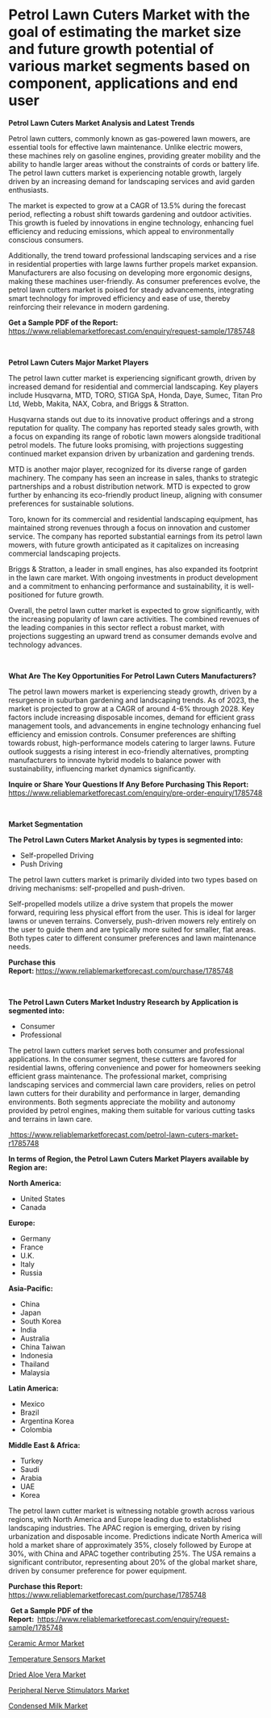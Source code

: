 <p><h1>Petrol Lawn Cuters Market with the goal of estimating the market size and future growth potential of various market segments based on component, applications and end user</h1></p><p><strong>Petrol Lawn Cuters Market Analysis and Latest Trends</strong></p>
<p><p>Petrol lawn cutters, commonly known as gas-powered lawn mowers, are essential tools for effective lawn maintenance. Unlike electric mowers, these machines rely on gasoline engines, providing greater mobility and the ability to handle larger areas without the constraints of cords or battery life. The petrol lawn cutters market is experiencing notable growth, largely driven by an increasing demand for landscaping services and avid garden enthusiasts. </p><p>The market is expected to grow at a CAGR of 13.5% during the forecast period, reflecting a robust shift towards gardening and outdoor activities. This growth is fueled by innovations in engine technology, enhancing fuel efficiency and reducing emissions, which appeal to environmentally conscious consumers. </p><p>Additionally, the trend toward professional landscaping services and a rise in residential properties with large lawns further propels market expansion. Manufacturers are also focusing on developing more ergonomic designs, making these machines user-friendly. As consumer preferences evolve, the petrol lawn cutters market is poised for steady advancements, integrating smart technology for improved efficiency and ease of use, thereby reinforcing their relevance in modern gardening.</p></p>
<p><strong>Get a Sample PDF of the Report:&nbsp;</strong> <a href="https://www.reliablemarketforecast.com/enquiry/request-sample/1785748?utm_campaign=1426&utm_medium=2&utm_source=Github&utm_content=ia&utm_term=09102024&utm_id=petrol-lawn-cuters">https://www.reliablemarketforecast.com/enquiry/request-sample/1785748</a></p>
<p>&nbsp;</p>
<p><strong>Petrol Lawn Cuters Major Market Players</strong></p>
<p><p>The petrol lawn cutter market is experiencing significant growth, driven by increased demand for residential and commercial landscaping. Key players include Husqvarna, MTD, TORO, STIGA SpA, Honda, Daye, Sumec, Titan Pro Ltd, Webb, Makita, NAX, Cobra, and Briggs & Stratton.</p><p>Husqvarna stands out due to its innovative product offerings and a strong reputation for quality. The company has reported steady sales growth, with a focus on expanding its range of robotic lawn mowers alongside traditional petrol models. The future looks promising, with projections suggesting continued market expansion driven by urbanization and gardening trends.</p><p>MTD is another major player, recognized for its diverse range of garden machinery. The company has seen an increase in sales, thanks to strategic partnerships and a robust distribution network. MTD is expected to grow further by enhancing its eco-friendly product lineup, aligning with consumer preferences for sustainable solutions.</p><p>Toro, known for its commercial and residential landscaping equipment, has maintained strong revenues through a focus on innovation and customer service. The company has reported substantial earnings from its petrol lawn mowers, with future growth anticipated as it capitalizes on increasing commercial landscaping projects.</p><p>Briggs & Stratton, a leader in small engines, has also expanded its footprint in the lawn care market. With ongoing investments in product development and a commitment to enhancing performance and sustainability, it is well-positioned for future growth.</p><p>Overall, the petrol lawn cutter market is expected to grow significantly, with the increasing popularity of lawn care activities. The combined revenues of the leading companies in this sector reflect a robust market, with projections suggesting an upward trend as consumer demands evolve and technology advances.</p></p>
<p>&nbsp;</p>
<p><strong>What Are The Key Opportunities For Petrol Lawn Cuters Manufacturers?</strong></p>
<p><p>The petrol lawn mowers market is experiencing steady growth, driven by a resurgence in suburban gardening and landscaping trends. As of 2023, the market is projected to grow at a CAGR of around 4-6% through 2028. Key factors include increasing disposable incomes, demand for efficient grass management tools, and advancements in engine technology enhancing fuel efficiency and emission controls. Consumer preferences are shifting towards robust, high-performance models catering to larger lawns. Future outlook suggests a rising interest in eco-friendly alternatives, prompting manufacturers to innovate hybrid models to balance power with sustainability, influencing market dynamics significantly.</p></p>
<p><strong>Inquire or Share Your Questions If Any Before Purchasing This Report:</strong> <a href="https://www.reliablemarketforecast.com/enquiry/pre-order-enquiry/1785748?utm_campaign=1426&utm_medium=2&utm_source=Github&utm_content=ia&utm_term=09102024&utm_id=petrol-lawn-cuters">https://www.reliablemarketforecast.com/enquiry/pre-order-enquiry/1785748</a></p>
<p>&nbsp;</p>
<p><strong>Market Segmentation</strong></p>
<p><strong>The Petrol Lawn Cuters Market Analysis by types is segmented into:</strong></p>
<p><ul><li>Self-propelled Driving</li><li>Push Driving</li></ul></p>
<p><p>The petrol lawn cutters market is primarily divided into two types based on driving mechanisms: self-propelled and push-driven. </p><p>Self-propelled models utilize a drive system that propels the mower forward, requiring less physical effort from the user. This is ideal for larger lawns or uneven terrains. Conversely, push-driven mowers rely entirely on the user to guide them and are typically more suited for smaller, flat areas. Both types cater to different consumer preferences and lawn maintenance needs.</p></p>
<p><strong>Purchase this Report:&nbsp;</strong><a href="https://www.reliablemarketforecast.com/purchase/1785748?utm_campaign=1426&utm_medium=2&utm_source=Github&utm_content=ia&utm_term=09102024&utm_id=petrol-lawn-cuters">https://www.reliablemarketforecast.com/purchase/1785748</a></p>
<p>&nbsp;</p>
<p><strong>The Petrol Lawn Cuters Market Industry Research by Application is segmented into:</strong></p>
<p><ul><li>Consumer</li><li>Professional</li></ul></p>
<p><p>The petrol lawn cutters market serves both consumer and professional applications. In the consumer segment, these cutters are favored for residential lawns, offering convenience and power for homeowners seeking efficient grass maintenance. The professional market, comprising landscaping services and commercial lawn care providers, relies on petrol lawn cutters for their durability and performance in larger, demanding environments. Both segments appreciate the mobility and autonomy provided by petrol engines, making them suitable for various cutting tasks and terrains in lawn care.</p></p>
<p><a href="https://www.reliablemarketforecast.com/petrol-lawn-cuters-market-r1785748?utm_campaign=1426&utm_medium=2&utm_source=Github&utm_content=ia&utm_term=09102024&utm_id=petrol-lawn-cuters">&nbsp;https://www.reliablemarketforecast.com/petrol-lawn-cuters-market-r1785748</a></p>
<p><strong>In terms of Region, the Petrol Lawn Cuters Market Players available by Region are:</strong></p>
<p>
    <p> <strong> North America: </strong>
        <ul>
            <li>United States</li>
            <li>Canada</li>
        </ul>
        </p> 
    <p> <strong> Europe: </strong>
        <ul>
            <li>Germany</li>
            <li>France</li>
            <li>U.K.</li>
            <li>Italy</li>
            <li>Russia</li>
        </ul>
        </p> 
    <p> <strong> Asia-Pacific: </strong>
        <ul>
            <li>China</li>
            <li>Japan</li>
            <li>South Korea</li>
            <li>India</li>
            <li>Australia</li>
            <li>China Taiwan</li>
            <li>Indonesia</li>
            <li>Thailand</li>
            <li>Malaysia</li>
        </ul>
        </p> 
    <p> <strong> Latin America: </strong>
        <ul>
            <li>Mexico</li>
            <li>Brazil</li>
            <li>Argentina Korea</li>
            <li>Colombia</li>
        </ul>
        </p> 
    <p> <strong> Middle East & Africa: </strong>
        <ul>
            <li>Turkey</li>
            <li>Saudi</li>
            <li>Arabia</li>
            <li>UAE</li>
            <li>Korea</li>
        </ul>
    </p>
    </p>
<p><p>The petrol lawn cutter market is witnessing notable growth across various regions, with North America and Europe leading due to established landscaping industries. The APAC region is emerging, driven by rising urbanization and disposable income. Predictions indicate North America will hold a market share of approximately 35%, closely followed by Europe at 30%, with China and APAC together contributing 25%. The USA remains a significant contributor, representing about 20% of the global market share, driven by consumer preference for power equipment.</p></p>
<p><strong>Purchase this Report: </strong><a href="https://www.reliablemarketforecast.com/purchase/1785748?utm_campaign=1426&utm_medium=2&utm_source=Github&utm_content=ia&utm_term=09102024&utm_id=petrol-lawn-cuters">https://www.reliablemarketforecast.com/purchase/1785748</a></p>
<p>&nbsp;<strong>Get a Sample PDF of the Report:&nbsp;&nbsp;</strong><a href="https://www.reliablemarketforecast.com/enquiry/request-sample/1785748?utm_campaign=1426&utm_medium=2&utm_source=Github&utm_content=ia&utm_term=09102024&utm_id=petrol-lawn-cuters">https://www.reliablemarketforecast.com/enquiry/request-sample/1785748</a></p>
<p><strong></strong></p>
<p><p><a href="https://www.linkedin.com/pulse/ceramic-armor-market-overview-regional-outlook-competitive-xc0te?utm_campaign=1426&utm_medium=2&utm_source=Github&utm_content=ia&utm_term=09102024&utm_id=petrol-lawn-cuters">Ceramic Armor Market</a></p><p><a href="https://www.linkedin.com/pulse/emerging-trends-temperature-sensors-market-detailed-overview-qyqbe?utm_campaign=1426&utm_medium=2&utm_source=Github&utm_content=ia&utm_term=09102024&utm_id=petrol-lawn-cuters">Temperature Sensors Market</a></p><p><a href="https://issuu.com/reportprime-2/docs/dried-aloe-vera-market-size-2030.pp_bb9a55ebca75ff?utm_campaign=1426&utm_medium=2&utm_source=Github&utm_content=ia&utm_term=09102024&utm_id=petrol-lawn-cuters">Dried Aloe Vera Market</a></p><p><a href="https://www.linkedin.com/pulse/peripheral-nerve-stimulators-market-size-segmentation-trends-lrsse?utm_campaign=1426&utm_medium=2&utm_source=Github&utm_content=ia&utm_term=09102024&utm_id=petrol-lawn-cuters">Peripheral Nerve Stimulators Market</a></p><p><a href="https://www.linkedin.com/pulse/condensed-milk-market-forecasts-trends-impact-analysis-2024-d6sbe?utm_campaign=1426&utm_medium=2&utm_source=Github&utm_content=ia&utm_term=09102024&utm_id=petrol-lawn-cuters">Condensed Milk Market</a></p></p>